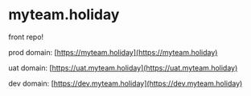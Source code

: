 # myteam.holiday
front repo!

prod domain: [https://myteam.holiday](https://myteam.holiday)

uat domain:  [https://uat.myteam.holiday](https://uat.myteam.holiday)

dev domain:  [https://dev.myteam.holiday](https://dev.myteam.holiday)

